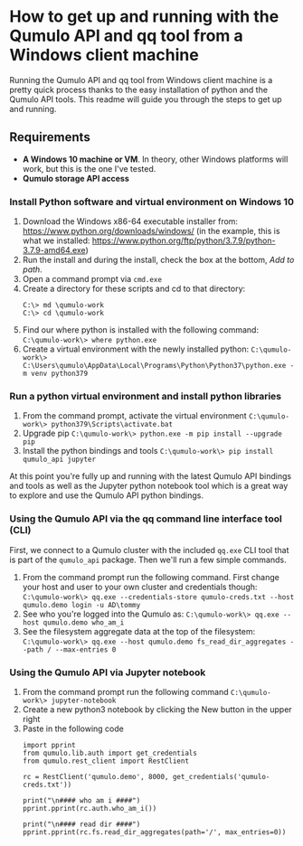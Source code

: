 # How to get up and running with the Qumulo API and qq tool from a Windows client machine

Running the Qumulo API and qq tool from Windows client machine is a pretty quick process thanks to the easy installation of python and the Qumulo API tools. This readme will guide you through the steps to get up and running.

## Requirements

* **A Windows 10 machine or VM**. In theory, other Windows platforms will work, but this is the one I've tested.
* **Qumulo storage API access**

### Install Python software and virtual environment on Windows 10

1. Download the Windows x86-64 executable installer from: https://www.python.org/downloads/windows/ (in the example, this is what we installed: https://www.python.org/ftp/python/3.7.9/python-3.7.9-amd64.exe)
1. Run the install and during the install, check the box at the bottom, *Add to path*.
1. Open a command prompt via `cmd.exe`
1. Create a directory for these scripts and cd to that directory:
    ```
    C:\> md \qumulo-work
    C:\> cd \qumulo-work
    ```
1. Find our where python is installed with the following command:
    ```C:\qumulo-work\> where python.exe```
1. Create a virtual environment with the newly installed python:
    ```C:\qumulo-work\> C:\Users\qumulo\AppData\Local\Programs\Python\Python37\python.exe -m venv python379```


### Run a python virtual environment and install python libraries

1. From the command prompt, activate the virtual environment
    ```C:\qumulo-work\> python379\Scripts\activate.bat```
1. Upgrade pip
    ```C:\qumulo-work\> python.exe -m pip install --upgrade pip```
1. Install the python bindings and tools
    ```C:\qumulo-work\> pip install qumulo_api jupyter```

At this point you're fully up and running with the latest Qumulo API bindings and tools as well as the Jupyter python notebook tool which is a great way to explore and use the Qumulo API python bindings.


### Using the Qumulo API via the qq command line interface tool (CLI)

First, we connect to a Qumulo cluster with the included `qq.exe` CLI tool that is part of the `qumulo_api` package. Then we'll run a few simple commands.

1. From the command prompt run the following command. First change your host and user to your own cluster and credentials though:
    ```C:\qumulo-work\> qq.exe --credentials-store qumulo-creds.txt --host qumulo.demo login -u AD\tommy```
1. See who you're logged into the Qumulo as:
    ```C:\qumulo-work\> qq.exe --host qumulo.demo who_am_i```
1. See the filesystem aggregate data at the top of the filesystem:
    ```C:\qumulo-work\> qq.exe --host qumulo.demo fs_read_dir_aggregates --path / --max-entries 0```


### Using the Qumulo API via Jupyter notebook

1. From the command prompt run the following command
    ```C:\qumulo-work\> jupyter-notebook```
1. Create a new python3 notebook by clicking the New button in the upper right
1. Paste in the following code 
    ```
    import pprint
    from qumulo.lib.auth import get_credentials
    from qumulo.rest_client import RestClient

    rc = RestClient('qumulo.demo', 8000, get_credentials('qumulo-creds.txt'))

    print("\n#### who am i ####")
    pprint.pprint(rc.auth.who_am_i())

    print("\n#### read dir ####")
    pprint.pprint(rc.fs.read_dir_aggregates(path='/', max_entries=0))
    ```

